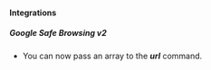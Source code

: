 
#### Integrations
##### Google Safe Browsing v2
- You can now pass an array to the ***url*** command.

